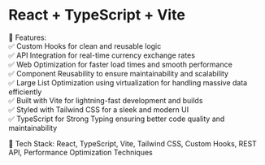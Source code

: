 # React + TypeScript + Vite </br>

🚀 Features: </br>
✅ Custom Hooks for clean and reusable logic </br>
✅ API Integration for real-time currency exchange rates </br>
✅ Web Optimization for faster load times and smooth performance </br>
✅ Component Reusability to ensure maintainability and scalability </br>
✅ Large List Optimization using virtualization for handling massive data efficiently </br>
✅ Built with Vite for lightning-fast development and builds </br>
✅ Styled with Tailwind CSS for a sleek and modern UI </br>
✅ TypeScript for Strong Typing ensuring better code quality and maintainability </br>

🔗 Tech Stack: React, TypeScript, Vite, Tailwind CSS, Custom Hooks, REST API, Performance Optimization Techniques

